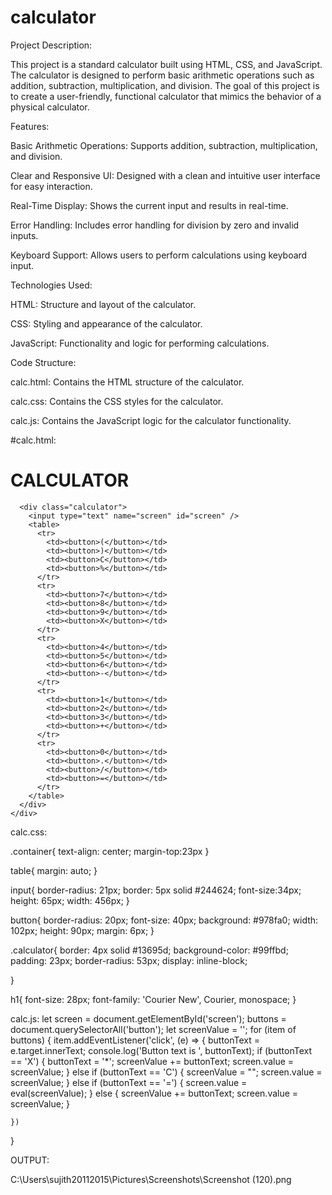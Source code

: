 # calculator

Project Description:

This project is a standard calculator built using HTML, CSS, and JavaScript. The calculator is designed to perform basic arithmetic operations such as addition, subtraction, multiplication, and division. The goal of this project is to create a user-friendly, functional calculator that mimics the behavior of a physical calculator.

Features:

Basic Arithmetic Operations: Supports addition, subtraction, multiplication, and division.

Clear and Responsive UI: Designed with a clean and intuitive user interface for easy interaction.

Real-Time Display: Shows the current input and results in real-time.

Error Handling: Includes error handling for division by zero and invalid inputs.

Keyboard Support: Allows users to perform calculations using keyboard input.

Technologies Used:

HTML: Structure and layout of the calculator.

CSS: Styling and appearance of the calculator.

JavaScript: Functionality and logic for performing calculations.

Code Structure:

calc.html: Contains the HTML structure of the calculator.

calc.css: Contains the CSS styles for the calculator.

calc.js: Contains the JavaScript logic for the calculator functionality.

#calc.html:

<!DOCTYPE html>
<html lang="en">
  <head>
    <meta charset="UTF-8" />
    <meta name="viewport" content="width=device-width, initial-scale=1.0" />
    <meta http-equiv="X-UA-Compatible" content="ie=edge" />
    <link rel="stylesheet" href="calc.css" />
    <title>Calculator</title>
  </head>

  <body>
    <div class="container">
      <h1>CALCULATOR</h1>

      <div class="calculator">
        <input type="text" name="screen" id="screen" />
        <table>
          <tr>
            <td><button>(</button></td>
            <td><button>)</button></td>
            <td><button>C</button></td>
            <td><button>%</button></td>
          </tr>
          <tr>
            <td><button>7</button></td>
            <td><button>8</button></td>
            <td><button>9</button></td>
            <td><button>X</button></td>
          </tr>
          <tr>
            <td><button>4</button></td>
            <td><button>5</button></td>
            <td><button>6</button></td>
            <td><button>-</button></td>
          </tr>
          <tr>
            <td><button>1</button></td>
            <td><button>2</button></td>
            <td><button>3</button></td>
            <td><button>+</button></td>
          </tr>
          <tr>
            <td><button>0</button></td>
            <td><button>.</button></td>
            <td><button>/</button></td>
            <td><button>=</button></td>
          </tr>
        </table>
      </div>
    </div>
  </body>
  <script src="calc.js"></script>
</html>


calc.css:

.container{
    text-align: center;
    margin-top:23px
}

table{
    margin: auto;
}

input{
    border-radius: 21px;
    border: 5px solid #244624;
    font-size:34px;
    height: 65px;
    width: 456px;
}

button{
    border-radius: 20px;
    font-size: 40px;
    background: #978fa0;
    width: 102px;
    height: 90px;
    margin: 6px;
}

.calculator{ 
    border: 4px solid #13695d;
    background-color: #99ffbd;
    padding: 23px;
    border-radius: 53px;
    display: inline-block;
    
}

h1{
    font-size: 28px;
    font-family: 'Courier New', Courier, monospace;
}

calc.js:
let screen = document.getElementById('screen');
buttons = document.querySelectorAll('button');
let screenValue = '';
for (item of buttons) {
    item.addEventListener('click', (e) => {
        buttonText = e.target.innerText;
        console.log('Button text is ', buttonText);
        if (buttonText == 'X') {
            buttonText = '*';
            screenValue += buttonText;
            screen.value = screenValue;
        }
        else if (buttonText == 'C') {
            screenValue = "";
            screen.value = screenValue;
        }
        else if (buttonText == '=') {
            screen.value = eval(screenValue);
        }
        else {
            screenValue += buttonText;
            screen.value = screenValue;
        }

    })
}


OUTPUT:

C:\Users\sujith20112015\Pictures\Screenshots\Screenshot (120).png

